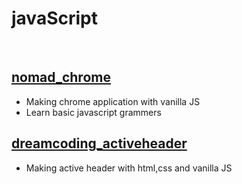 # javaScript

<br>
<h2><a href='https://nomadcoders.co/javascript-for-beginners/lobby' target='_blank'>nomad_chrome</a></h2>
<ul>
  <li>Making chrome application with vanilla JS</li>
  <li>Learn basic javascript grammers </li>
</ul>

<h2><a href='https://youtu.be/X91jsJyZofw' target='_blank'>dreamcoding_activeheader</a></h2>
<ul>
  <li>Making active header with html,css and vanilla JS</li>
</ul>
